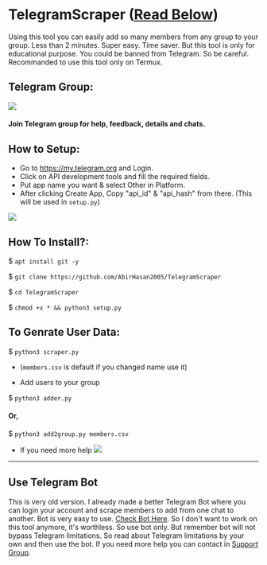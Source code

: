 # TelegramScraper ([Read Below](https://github.com/AbirHasan2005/TelegramScraper#use-telegram-bot))
Using this tool you can easily add so many members from any group to your group. Less than 2 minutes. Super easy. Time saver. But this tool is only for educational purpose. You could be banned from Telegram. So be careful. Recommanded to use this tool only on Termux.

## Telegram Group:
<a href="https://t.me/JoinOT"><img src="https://img.shields.io/badge/Join-Telegram%20Group-blue.svg?logo=telegram"></a>
#### Join Telegram group for help, feedback, details and chats.

## How to Setup:
- Go to https://my.telegram.org and Login.
- Click on API development tools and fill the required fields.
- Put app name you want & select Other in Platform.
- After clicking Create App, Copy "api_id" & "api_hash" from there. (This will be used in `setup.py`)
<p><img src="https://i1.wp.com/python.gotrained.com/wp-content/uploads/2019/01/desc.png?resize=768%2C479&ssl=1"></p>

## How To Install?:

$ `apt install git -y`

$ `git clone https://github.com/AbirHasan2005/TelegramScraper`

$ `cd TelegramScraper`

$ `chmod +x * && python3 setup.py`

## To Genrate User Data:

$ `python3 scraper.py`

- (`members.csv` is default if you changed name use it)

- Add users to your group

$ `python3 adder.py `

#### Or,

$ `python3 add2group.py members.csv`

- If you need more help <a href="https://t.me/JoinOT"><img src="https://img.shields.io/badge/Join-Telegram%20Group-blue.svg?logo=telegram"></a>
---

## Use Telegram Bot
This is very old version. I already made a better Telegram Bot where you can login your account and scrape members to add from one chat to another. Bot is very easy to use. [Check Bot Here](https://t.me/HireDev/9). So I don't want to work on this tool anymore, it's worthless. So use bot only. But remember bot will not bypass Telegram limitations. So read about Telegram limitations by your own and then use the bot. If you need more help you can contact in [Support Group](https://t.me/JoinOT).

